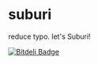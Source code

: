 suburi
======

reduce typo. let's Suburi!


[![Bitdeli Badge](https://d2weczhvl823v0.cloudfront.net/ckazu/suburi/trend.png)](https://bitdeli.com/free "Bitdeli Badge")

